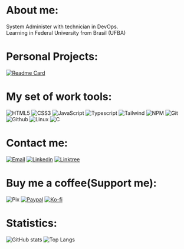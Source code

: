 # About me:
System Administer with technician in DevOps.<br> Learning in Federal University from Brasil (UFBA)
# Personal Projects:
[![Readme Card](https://github-readme-stats.vercel.app/api/pin/?username=c13neto&repo=IAGRICULTOR)](https://github.com/c13neto/IAGRICULTOR)
# My set of work tools:
![HTML5](
    https://img.shields.io/badge/HTML5--black?style=flat-square&logo=HTML5&logoColor=white&labelColor=orange
)
![CSS3](
    https://img.shields.io/badge/CSS3--black?style=flat-square&logo=css&logoColor=white&labelColor=%23264de4
)
![JavaScript](
    https://img.shields.io/badge/JavaScript--black?style=flat-square&logo=javascript&logoColor=black&labelColor=%23f0db4f
)
![Typescript](
    https://img.shields.io/badge/TypeScript--black?style=flat-square&logo=typescript&logoColor=white&labelColor=%23007acc
    )
    ![Tailwind](
        https://img.shields.io/badge/Tailwind--black?style=flat-square&logo=tailwindcss&logoColor=white&labelColor=%2306b6d4
    )
    ![NPM](
        https://img.shields.io/badge/NPM--black?style=flat-square&logo=npm&logoColor=white&labelColor=%23CC3534
    )
    ![Git](
        https://img.shields.io/badge/Git--black?style=flat-square&logo=git&logoColor=white&labelColor=%23f1502f
    )
    ![Github](
        https://img.shields.io/badge/Github--black?style=flat-square&logo=github&logoColor=white&labelColor=%232b3137
    )
    ![Linux](
        https://img.shields.io/badge/Linux--black?style=flat-square&logo=linux&logoColor=white&labelColor=%25232b3137
    )
    ![C](https://img.shields.io/badge/C%20Language--black?style=flat-square&logo=C&logoColor=white&labelColor=%2300599C
    )
# Contact me:
[![Email](
    https://img.shields.io/badge/E--mail%3A%20-adalbertoneto13%40yahoo.com-%23410093?style=flat-square&logo=maildotru&logoColor=white&labelColor=grey
)](mailto:adalbertoneto13@yahoo.com)
[![Linkedin](
    https://img.shields.io/badge/Linkedin%3A%20-Adalberto%20Espirito%20Santo%20Neto-grey?style=flat-square&logo=inspire&logoColor=white&labelColor=%230e76a8
)](https://www.linkedin.com/in/adalberto-esp%C3%ADrito-santo-neto-542158220)
[![Linktree](https://img.shields.io/badge/Linktree-Other%20ways-grey?style=flat-square&logo=linktree&logoColor=black&labelColor=%2342E661
)](https://www.linktr.ee/neto13c)
# Buy me a coffee(Support me):
![Pix](
    https://img.shields.io/badge/Pix%3A%20-adalbertoneto13%40yahoo.com-grey?style=flat-square&logo=pix&logoColor=white&labelColor=%2300FF00
    )
[![Paypal](
    https://img.shields.io/badge/PayPal%20-Payment%20Link-grey?style=flat-square&logo=paypal&logoColor=white&labelColor=%23003087&link=https%3A%2F%2Fwww.paypal.com%2Fpaypalme%2Fadalbertoneto13
)](https://www.paypal.com/paypalme/adalbertoneto13)
[![Ko-fi](https://img.shields.io/badge/Ko--fi%20-Support%20Me-%2372A5F2?style=flat-square&logo=kofi&logoColor=white&labelColor=%23FF6433
)](https://www.ko-fi.com/adalbertoneto1309)
# Statistics:
![GitHub stats](https://github-readme-stats.vercel.app/api?username=c13neto&show_icons=true&theme=radical)
![Top Langs](https://github-readme-stats.vercel.app/api/top-langs/?username=c13neto&stats_format=bytes&theme=radical&local)